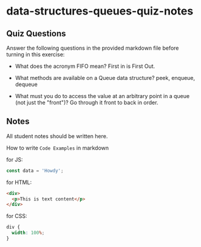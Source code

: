 # data-structures-queues-quiz-notes

## Quiz Questions

Answer the following questions in the provided markdown file before turning in this exercise:

- What does the acronym FIFO mean?
  First in is First Out.

- What methods are available on a Queue data structure?
  peek, enqueue, dequeue

- What must you do to access the value at an arbitrary point in a queue (not just the "front")?
  Go through it front to back in order.

## Notes

All student notes should be written here.

How to write `Code Examples` in markdown

for JS:

```javascript
const data = 'Howdy';
```

for HTML:

```html
<div>
  <p>This is text content</p>
</div>
```

for CSS:

```css
div {
  width: 100%;
}
```

